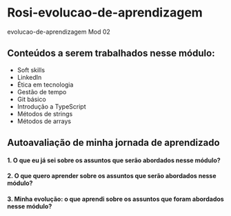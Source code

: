 # Rosi-evolucao-de-aprendizagem
evolucao-de-aprendizagem Mod 02

## Conteúdos a serem trabalhados nesse módulo:

- Soft skills
- LinkedIn
- Ética em tecnologia
- Gestão de tempo
- Git básico
- Introdução a TypeScript
- Métodos de strings
- Métodos de arrays
  
## **Autoavaliação de minha jornada de aprendizado**


#### 1. O que eu já sei sobre os assuntos que serão abordados nesse módulo?


#### 2. O que quero aprender sobre os assuntos que serão abordados nesse módulo?


#### 3. Minha evolução: o que aprendi sobre os assuntos que foram abordados nesse módulo?


